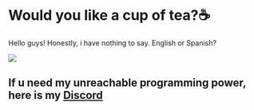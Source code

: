<h1>Would you like a cup of tea?☕</h1>
Hello guys! Honestly, i have nothing to say. 
English or Spanish?

![](https://github-readme-stats.vercel.app/api?username=amistix&show_icons=true&theme=tokyonight&hide=["issues"])

## If u need my unreachable programming power, here is my [Discord](https://discordapp.com/users/719065074911805502/)
